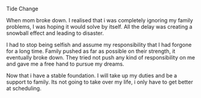 Tide Change 

When mom broke down.
I realised that i was completely ignoring my family problems, 
I was hoping it would solve by itself.
All the delay was creating a snowball effect and leading to disaster.

I had to stop being selfish and assume my responsibility that I had forgone for a long time. 
Family pushed as far as possible on their strength, it eventually broke down. They tried not push any kind of responsibility on me and gave me a free hand to pursue my dreams.

Now that i have a stable foundation. I will take up my duties and be a support to family. Its not going to take over my life,  i only have to get better at scheduling.

